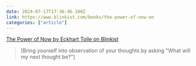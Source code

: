 ```yaml
---
date: 2024-07-17T17:36:46.100Z
link: https://www.blinkist.com/books/the-power-of-now-en
categories: ["article"]
---
```

[The Power of Now by Eckhart Tolle on Blinkist](https://www.blinkist.com/books/the-power-of-now-en)

> [Bring yourself into observation of your thoughts by asking "What will my next thought be?"]
